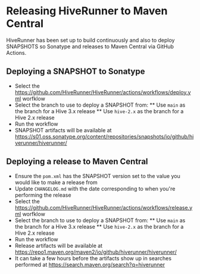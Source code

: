 # Releasing HiveRunner to Maven Central

HiveRunner has been set up to build continuously and also to deploy SNAPSHOTS so Sonatype and releases to Maven Central via GitHub Actions.

## Deploying a SNAPSHOT to Sonatype

* Select the https://github.com/HiveRunner/HiveRunner/actions/workflows/deploy.yml worfklow
* Select the branch to use to deploy a SNAPSHOT from:
** Use `main` as the branch for a Hive 3.x release
** Use `hive-2.x` as the branch for a Hive 2.x release
* Run the workflow
* SNAPSHOT artifacts will be available at https://s01.oss.sonatype.org/content/repositories/snapshots/io/github/hiverunner/hiverunner/

## Deploying a release to Maven Central

* Ensure the `pom.xml` has the SNAPSHOT version set to the value you would like to make a release from
* Update `CHANGELOG.md` with the date corresponding to when you're performing the release
* Select the https://github.com/HiveRunner/HiveRunner/actions/workflows/release.yml worfklow
* Select the branch to use to deploy a SNAPSHOT from:
** Use `main` as the branch for a Hive 3.x release
** Use `hive-2.x` as the branch for a Hive 2.x release
* Run the workflow
* Release artifacts will be available at https://repo1.maven.org/maven2/io/github/hiverunner/hiverunner/
* It can take a few hours before the artifacts show up in searches performed at https://search.maven.org/search?q=hiverunner
